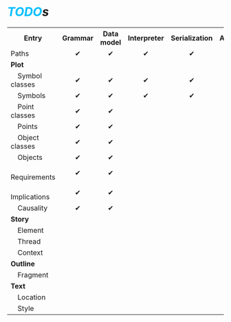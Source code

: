 # _<span style="color: DeepSkyBlue;">TODO</span>s_

<table>
<tr>
<th>Entry</th>
<th style="text-align: center;">Grammar</th>
<th style="text-align: center;">Data model</th>
<th style="text-align: center;">Interpreter</th>
<th style="text-align: center;">Serialization</th>
<th style="text-align: center;">Analysis</th> </tr>
<tr>
<td>Paths</td>
<td style="text-align: center;">✔</td>
<td style="text-align: center;">✔</td>
<td style="text-align: center;">✔</td>
<td style="text-align: center;">✔</td>
<td style="text-align: center;"></td>
</tr>
<tr>
<td colspan="6"><b>Plot</b></td>
</tr>
<tr>
<td>&emsp;Symbol classes</td>
<td style="text-align: center;">✔</td>
<td style="text-align: center;">✔</td>
<td style="text-align: center;">✔</td>
<td style="text-align: center;">✔</td>
<td style="text-align: center;"></td>
</tr>
<tr>
<td>&emsp;Symbols</td>
<td style="text-align: center;">✔</td>
<td style="text-align: center;">✔</td>
<td style="text-align: center;">✔</td>
<td style="text-align: center;">✔</td>
<td style="text-align: center;"></td>
</tr>
<tr>
<td>&emsp;Point classes</td>
<td style="text-align: center;">✔</td>
<td style="text-align: center;">✔</td>
<td style="text-align: center;"></td>
<td style="text-align: center;"></td>
<td style="text-align: center;"></td>
</tr>
<tr>
<td>&emsp;Points</td>
<td style="text-align: center;">✔</td>
<td style="text-align: center;">✔</td>
<td style="text-align: center;"></td>
<td style="text-align: center;"></td>
<td style="text-align: center;"></td>
</tr>
<tr>
<td>&emsp;Object classes</td>
<td style="text-align: center;">✔</td>
<td style="text-align: center;">✔</td>
<td style="text-align: center;"></td>
<td style="text-align: center;"></td>
<td style="text-align: center;"></td>
</tr>
<tr>
<td>&emsp;Objects</td>
<td style="text-align: center;">✔</td>
<td style="text-align: center;">✔</td>
<td style="text-align: center;"></td>
<td style="text-align: center;"></td>
<td style="text-align: center;"></td>
</tr>
<tr>
<td>&emsp;Requirements</td>
<td style="text-align: center;">✔</td>
<td style="text-align: center;">✔</td>
<td style="text-align: center;"></td>
<td style="text-align: center;"></td>
<td style="text-align: center;"></td>
</tr>
<tr>
<td>&emsp;Implications</td>
<td style="text-align: center;">✔</td>
<td style="text-align: center;">✔</td>
<td style="text-align: center;"></td>
<td style="text-align: center;"></td>
<td style="text-align: center;"></td>
</tr>
<tr>
<td>&emsp;Causality</td>
<td style="text-align: center;">✔</td>
<td style="text-align: center;">✔</td>
<td style="text-align: center;"></td>
<td style="text-align: center;"></td>
<td style="text-align: center;"></td>
</tr>
<tr>
<td colspan="6"><b>Story</b></td>
</tr>
<tr>
<td>&emsp;Element</td>
<td style="text-align: center;"></td>
<td style="text-align: center;"></td>
<td style="text-align: center;"></td>
<td style="text-align: center;"></td>
<td style="text-align: center;"></td>
</tr>
<tr>
<td>&emsp;Thread</td>
<td style="text-align: center;"></td>
<td style="text-align: center;"></td>
<td style="text-align: center;"></td>
<td style="text-align: center;"></td>
<td style="text-align: center;"></td>
</tr>
<tr>
<td>&emsp;Context</td>
<td style="text-align: center;"></td>
<td style="text-align: center;"></td>
<td style="text-align: center;"></td>
<td style="text-align: center;"></td>
<td style="text-align: center;"></td>
</tr>
<tr>
<td colspan="6"><b>Outline</b></td>
</tr>
<tr>
<td>&emsp;Fragment</td>
<td style="text-align: center;"></td>
<td style="text-align: center;"></td>
<td style="text-align: center;"></td>
<td style="text-align: center;"></td>
<td style="text-align: center;"></td>
</tr>
<tr>
<td colspan="6"><b>Text</b></td>
</tr>
<tr>
<td>&emsp;Location</td>
<td style="text-align: center;"></td>
<td style="text-align: center;"></td>
<td style="text-align: center;"></td>
<td style="text-align: center;"></td>
<td style="text-align: center;"></td>
</tr>
<tr>
<td>&emsp;Style</td>
<td style="text-align: center;"></td>
<td style="text-align: center;"></td>
<td style="text-align: center;"></td>
<td style="text-align: center;"></td>
<td style="text-align: center;"></td>
</tr>
</table>